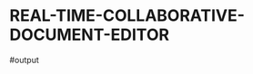 # REAL-TIME-COLLABORATIVE-DOCUMENT-EDITOR
#output
<!-- Uploading "Screenshot 2025-06-14 152103.png"... -->
